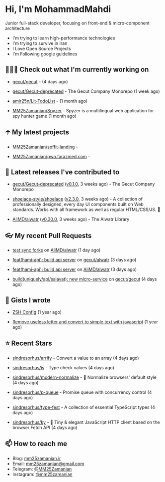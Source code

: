 # Hi, I'm MohammadMahdi

Junior full-stack developer, focusing on front-end & micro-component architecture

- I'm trying to learn high-performance technologies
- I'm trying to survive in Iran
- I Love Open Source Projects
- I'm Following google guidelines

## 👨🏻‍💻 Check out what I'm currently working on



- [gecut/gecut](https://github.com/gecut/gecut) -  (4 days ago)

- [gecut/Gecut-deprecated](https://github.com/gecut/Gecut-deprecated) - The Gecut Company Monorepo (1 week ago)

- [amir25n/Lit-TodoList](https://github.com/amir25n/Lit-TodoList) -  (1 month ago)

- [MM25Zamanian/Spyzer](https://github.com/MM25Zamanian/Spyzer) - Spyzer is a multilingual web application for spy hunter game (1 month ago)

## ☂️ My latest projects



- [MM25Zamanian/soffit-landing](https://github.com/MM25Zamanian/soffit-landing) - 

- [MM25Zamanian/pwa.farazmed.com](https://github.com/MM25Zamanian/pwa.farazmed.com) - 

## 🎉 Latest releases I've contributed to



- [gecut/Gecut-deprecated](https://github.com/gecut/Gecut-deprecated) ([v0.1.0](https://github.com/gecut/Gecut-deprecated/releases/tag/v0.1.0), 3 weeks ago) - The Gecut Company Monorepo

- [shoelace-style/shoelace](https://github.com/shoelace-style/shoelace) ([v2.3.0](https://github.com/shoelace-style/shoelace/releases/tag/v2.3.0), 3 weeks ago) - A collection of professionally designed, every day UI components built on Web standards. Works with all framework as well as regular HTML/CSS/JS. 🥾

- [AliMD/alwatr](https://github.com/AliMD/alwatr) ([v0.30.0](https://github.com/AliMD/alwatr/releases/tag/v0.30.0), 3 weeks ago) - The Alwatr Library

## 👓 My recent Pull Requests



- [test sync forks](https://github.com/AliMD/alwatr/pull/1006) on [AliMD/alwatr](https://github.com/AliMD/alwatr) (1 day ago)

- [feat(hami-api): build api server](https://github.com/gecut/alwatr/pull/1) on [gecut/alwatr](https://github.com/gecut/alwatr) (3 days ago)

- [feat(hami-api): build api server](https://github.com/AliMD/alwatr/pull/1000) on [AliMD/alwatr](https://github.com/AliMD/alwatr) (3 days ago)

- [build(uniquely/api/salavat): new micro-service](https://github.com/gecut/gecut/pull/10) on [gecut/gecut](https://github.com/gecut/gecut) (4 days ago)

## 📓 Gists I wrote



- [ZSH Config](https://gist.github.com/fc1960135cf54fd5fae966c637455ffe) (1 year ago)

- [Remove useless letter and convert to simple text with javascript](https://gist.github.com/2249ec3b4dfe1de7693d6412beeba5a0) (1 year ago)

## ⭐ Recent Stars



- [sindresorhus/arrify](https://github.com/sindresorhus/arrify) - Convert a value to an array (4 days ago)

- [sindresorhus/is](https://github.com/sindresorhus/is) - Type check values (4 days ago)

- [sindresorhus/modern-normalize](https://github.com/sindresorhus/modern-normalize) - 🐒 Normalize browsers&#39; default style (4 days ago)

- [sindresorhus/p-queue](https://github.com/sindresorhus/p-queue) - Promise queue with concurrency control (4 days ago)

- [sindresorhus/type-fest](https://github.com/sindresorhus/type-fest) - A collection of essential TypeScript types (4 days ago)

- [sindresorhus/ky](https://github.com/sindresorhus/ky) - 🌳 Tiny &amp; elegant JavaScript HTTP client based on the browser Fetch API (4 days ago)

## 📫 How to reach me

- Blog: [mm25zamanian.ir](https://mm25zamanian.ir)
- Email: [mm25zamanian@gmail.com](mailto://mm25zamanian@gmail.com)
- Telegram: [@MM25Zamanian](https://t.me/MM25Zamanian)
- Instagram: [@mm25zamanian](https://instagram.com/mm25zamanian)
